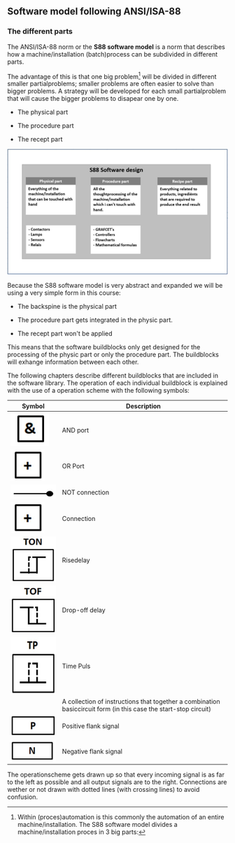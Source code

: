 ## Software model following ANSI/ISA-88

### The different parts

The ANSI/ISA-88 norm or the **S88 software model** is a norm that describes how a machine/installation (batch)process can be subdivided in different parts.

The advantage of this is that one big problem[^1] will be divided in different smaller partialproblems; smaller problems are often easier to solve than bigger problems. A strategy will be developed for each small partialproblem that will cause the bigger problems to disapear one by one.


[^1]: Within (proces)automation is this commonly the automation of an entire machine/installation.
The S88 software model divides a machine/installation proces in 3 big parts:

-   The physical part

-   The procedure part

-   The recept part

![S88 Software Design ](../Ad06/Images/S88_Softwaredesign.jpg)

Because the S88 software model is very abstract and expanded we will be using a very simple form in this course:


-   The backspine is the physical part

-   The procedure part gets integrated in the physic part.

-   The recept part won't be applied

This means that the software buildblocks only get designed for the processing of the physic part or only the procedure part.
The buildblocks will exhange information between each other.

The following chapters describe different buildblocks that are included in the software library. The operation of each individual buildblock is explained with the use of a operation scheme with the following symbols:

| **Symbol** | **Description**                                                                                                             |
|-------------|------------------------------------------------------------------------------------------------------------------------------|
|     ![AND port ](../Ad06/Images/AND.jpg)        | AND port                                                                                                                    |
|     ![OR port ](../Ad06/Images/OR.jpg)        | OR Port                                                                                                                     |
|      ![Not connection ](../Ad06/Images/NOT-connection.jpg)       | NOT connection                                                                                                               |
|        ![OR port ](../Ad06/Images/OR.jpg)     | Connection                                                                                                                   |
|     ![TON ](../Ad06/Images/TON.jpg)        | Risedelay                                                                                                              |
|        ![TOF ](../Ad06/Images/TOF.jpg)     | Drop-off delay                                                                                                             |
|      ![Time pulse ](../Ad06/Images/TP.jpg)       | Time Puls                                                                                                                     |
|             | A collection of instructions that together a combination basiccircuit form (in this case the start-stop circuit)  |
|       ![Positive flank ](../Ad06/Images/Pflank.jpg)      | Positive flank signal                                                                                                       |
|        ![Negative flank ](../Ad06/Images/Nflank.jpg)     | Negative flank signal                                                                                                       |

The operationscheme gets drawn up so that every incoming signal is as far to the left as possible and all output signals are to the right. Connections are wether or not drawn with dotted lines (with crossing lines) to avoid confusion.
